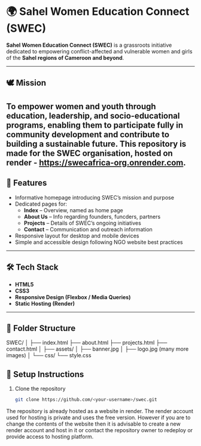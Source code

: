 # 🌍 Sahel Women Education Connect (SWEC)

**Sahel Women Education Connect (SWEC)** is a grassroots initiative dedicated to empowering conflict-affected and vulnerable women and girls of the **Sahel regions of Cameroon and beyond**.  

---

## 🕊️ Mission
To empower women and youth through **education, leadership, and socio-educational programs**, enabling them to participate fully in community development and contribute to building a sustainable future.
This repository is made for the SWEC organisation, hosted on render - https://swecafrica-org.onrender.com.
---

## 🧩 Features
- Informative homepage introducing SWEC’s mission and purpose  
- Dedicated pages for:
  - **Index** – Overview, named as home page 
  - **About Us** – Info regarding founders, funcders, partners  
  - **Projects** – Details of SWEC’s ongoing initiatives  
  - **Contact** – Communication and outreach information  
- Responsive layout for desktop and mobile devices  
- Simple and accessible design following NGO website best practices  
---

## 🛠️ Tech Stack
- **HTML5**  
- **CSS3**  
- **Responsive Design (Flexbox / Media Queries)**  
- **Static Hosting (Render)**  

---

## 📁 Folder Structure
SWEC/
│
├── index.html
├── about.html
├── projects.html
├── contact.html
│
├── assets/
│ ├── banner.jpg
│ ├── logo.jpg (many more images)
│
└── css/
└── style.css

## 🚀 Setup Instructions
1. Clone the repository  
   ```bash
   git clone https://github.com/<your-username>/swec.git
The repository is already hosted as a website in render. The render account used for hosting is private and uses the free version. However if you are to change the contents of the website then it is advisable to create a new render account and host in it or contact the repository owner to redeploy or provide access to hosting platform. 
